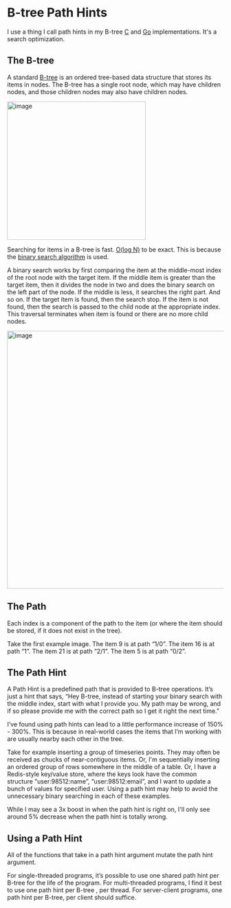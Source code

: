 # B-tree Path Hints

I use a thing I call path hints in my B-tree [C](https://github.com/tidwall/btree.c) and [Go](https://github.com/tidwall/btree) implementations. It's a search optimization.

## The B-tree

A standard [B-tree](https://en.wikipedia.org/wiki/B-tree) is an ordered tree-based data structure that stores its items in nodes. The B-tree has a single root node, which may have children nodes, and those children nodes may also have children nodes.

<img width="322" alt="image" src="https://user-images.githubusercontent.com/1156077/127664015-14ca38bb-1a3b-4d2f-80ff-27be0bd3d886.png">

Searching for items in a B-tree is fast. [O(log N)](https://en.wikipedia.org/wiki/Big_O_notation) to be exact.
This is because the [binary search algorithm](https://en.wikipedia.org/wiki/Binary_search_algorithm) is used.

A binary search works by first comparing the item at the middle-most index of the root node with the target item.
If the middle item is greater than the target item, then it divides the node in two and does the binary search on the left part of the node. If the middle is less, it searches the right part. And so on. If the target item is found, then the search stop. If the item is not found, then the search is passed to the child node at the appropriate index. This traversal terminates when item is found or there are no more child nodes.

<img width="600" alt="image" src="https://user-images.githubusercontent.com/1156077/127664822-6ab4f8f6-8ab5-477e-8e17-f52346f02819.png">

## The Path

Each index is a component of the path to the item (or where the item should be stored, if it does not exist in the tree).

Take the first example image. The item 9 is at path “1/0”. The item 16 is at path “1”. The item 21 is at path “2/1”. The item 5 is at path “0/2”.

## The Path Hint

A Path Hint is a predefined path that is provided to B-tree operations. It’s just a hint that says, “Hey B-tree, instead of starting your binary search with the middle index, start with what I provide you. My path may be wrong, and if so please provide me with the correct path so I get it right the next time.”

I’ve found using path hints can lead to a little performance increase of 150% - 300%. This is because in real-world cases the items that I’m working with are usually nearby each other in the tree.

Take for example inserting a group of timeseries points. They may often be received as chucks of near-contiguous items.
Or, I'm sequentially inserting an ordered group of rows somewhere in the middle of a table.
Or, I have a Redis-style key/value store, where the keys look have the common structure “user:98512:name”, “user:98512:email”, and I want to update a bunch of values for specified user.
Using a path hint may help to avoid the unnecessary binary searching in each of these examples.

While I may see a 3x boost in when the path hint is right on, I'll only see around 5% decrease when the path hint is totally wrong.

## Using a Path Hint

All of the functions that take in a path hint argument mutate the path hint argument.

For single-threaded programs, it’s possible to use one shared path hint per B-tree for the life of the program.
For multi-threaded programs, I find it best to use one path hint per B-tree , per thread.
For server-client programs, one path hint per B-tree, per client should suffice.

